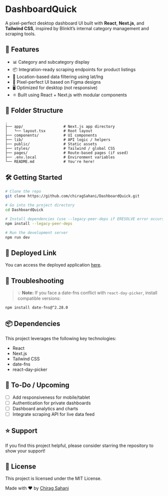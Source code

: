 
# DashboardQuick

A pixel-perfect desktop dashboard UI built with **React**, **Next.js**, and **Tailwind CSS**, inspired by BlinkIt’s internal category management and scraping tools.

## 🚀 Features

- 📊 Category and subcategory display
- 📦 Integration-ready scraping endpoints for product listings
- 📍 Location-based data filtering using lat/lng
- 🎯 Pixel-perfect UI based on Figma designs
- 🖥️ Optimized for desktop (not responsive)
- ⚛️ Built using React + Next.js with modular components

## 📁 Folder Structure

```
.
├── app/                  # Next.js app directory
│   └── layout.tsx        # Root layout
├── components/           # UI components
├── lib/                  # API logic / helpers
├── public/               # Static assets
├── styles/               # Tailwind / global CSS
├── pages/                # Route-based pages (if used)
├── .env.local            # Environment variables
└── README.md             # You're here!
```

## 🛠️ Getting Started

```bash
# Clone the repo
git clone https://github.com/chiragSahani/DashboardQuick.git

# Go into the project directory
cd DashboardQuick

# Install dependencies (use --legacy-peer-deps if ERESOLVE error occurs)
npm install --legacy-peer-deps

# Run the development server
npm run dev
```

## 🔗 Deployed Link

You can access the deployed application [here](https://quickcomdashboard.vercel.app/).

## 🔧 Troubleshooting

> 💡 **Note:** If you face a date-fns conflict with `react-day-picker`, install compatible versions:
```bash
npm install date-fns@^2.28.0
```

## 📦 Dependencies

This project leverages the following key technologies:
- React
- Next.js
- Tailwind CSS
- date-fns
- react-day-picker

## 🧪 To-Do / Upcoming

- [ ] Add responsiveness for mobile/tablet
- [ ] Authentication for private dashboards
- [ ] Dashboard analytics and charts
- [ ] Integrate scraping API for live data feed

## ⭐ Support

If you find this project helpful, please consider starring the repository to show your support!

## 📄 License

This project is licensed under the MIT License.

Made with ❤️ by [Chirag Sahani](https://github.com/chiragSahani)
